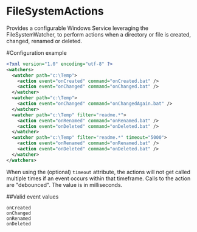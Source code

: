 FileSystemActions
=================

Provides a configurable Windows Service leveraging the FileSystemWatcher, to perform actions when a directory or file is created, changed, renamed or deleted.

#Configuration example

```xml
<?xml version="1.0" encoding="utf-8" ?>
<watchers>
  <watcher path="c:\Temp">
    <action event="onCreated" command="onCreated.bat" />
    <action event="onChanged" command="onChanged.bat" />
  </watcher>
  <watcher path="c:\Temp">
    <action event="onChanged" command="onChangedAgain.bat" />
  </watcher>
  <watcher path="c:\Temp" filter="readme.*">
    <action event="onRenamed" command="onRenamed.bat" />
    <action event="onDeleted" command="onDeleted.bat" />
  </watcher>
  <watcher path="c:\Temp" filter="readme.*" timeout="5000">
    <action event="onRenamed" command="onRenamed.bat" />
    <action event="onDeleted" command="onDeleted.bat" />
  </watcher>
</watchers>
```

When using the (optional) `timeout` attribute, the actions will not get called multiple times if an event occurs within that timeframe. 
Calls to the action are "debounced". The value is in milliseconds.

##Valid event values
```
onCreated
onChanged
onRenamed
onDeleted
```